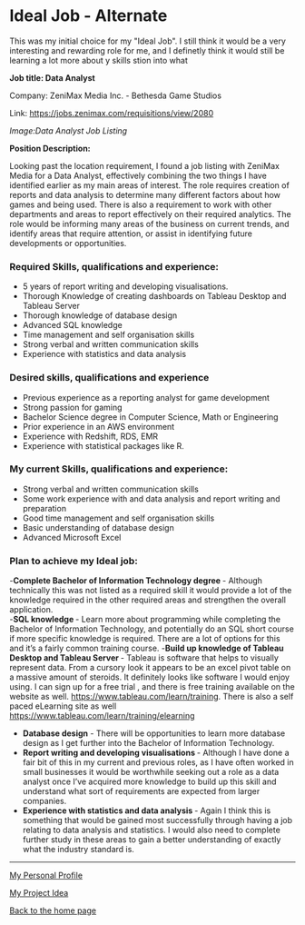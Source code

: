 # Ideal Job - Alternate

This was my initial choice for my "Ideal Job".  I still think it would be a very interesting and rewarding role for me, and I definetly think it would still be learning a lot more about y skills stion into what

<b>Job title: Data Analyst</b>

Company: ZeniMax Media Inc. - Bethesda Game Studios

Link: https://jobs.zenimax.com/requisitions/view/2080

<i>Image:Data Analyst Job Listing</i>
  
<b>Position Description:</b>

Looking past the location requirement, I found a job listing with ZeniMax Media for a Data Analyst, effectively combining the two things I have identified earlier as my main areas of interest.  The role requires creation of reports and data analysis to determine many different factors about how games and being used.  There is also a requirement to work with other departments and areas to report effectively on their required analytics.  The role would be informing many areas of the business on current trends, and identify areas that require attention, or assist in identifying future developments or opportunities.

### Required Skills, qualifications and experience:
- 5 years of report writing and developing visualisations.  
- Thorough Knowledge of creating dashboards on Tableau Desktop and Tableau Server
- Thorough knowledge of database design
- Advanced SQL knowledge
- Time management and self organisation skills
- Strong verbal and written communication skills 
- Experience with statistics and data analysis

### Desired skills, qualifications and experience
- Previous experience as a reporting analyst for game development 
- Strong passion for gaming
- Bachelor Science degree in Computer Science, Math or Engineering
- Prior experience in an AWS environment
- Experience with Redshift, RDS, EMR
- Experience with statistical packages like R.

### My current Skills, qualifications and experience:
- Strong verbal and written communication skills 
- Some work experience with and data analysis and report writing and preparation
- Good time management and self organisation skills
- Basic understanding of database design
- Advanced Microsoft Excel

### Plan to achieve my Ideal job:

-<b>Complete Bachelor of Information Technology degree </b>- Although technically this was not listed as a required skill it would provide a lot of the knowledge required in the other required areas and strengthen the overall application.   
-<b>SQL knowledge </b>-  Learn more about programming while completing the Bachelor of Information Technology, and potentially do an SQL short course if more specific knowledge is required.  There are a lot of options for this and it’s a fairly common training course.
-<b>Build up knowledge of Tableau Desktop and Tableau Server </b>- Tableau is software that helps to visually represent data.  From a cursory look it appears to be an excel pivot table on a massive amount of steroids.  It definitely looks like software I would enjoy using.  I can sign up for a free trial , and there is free training available on the website as well.    https://www.tableau.com/learn/training.  There is also a self paced eLearning site as well https://www.tableau.com/learn/training/elearning 
- <b>Database design</b> - There will be opportunities to learn more database design as I get further into the Bachelor of Information Technology.  
- <b>Report writing and developing visualisations </b>- Although I have done a fair bit of this in my current and previous roles, as I have often worked in small businesses it would be worthwhile seeking out a role as a data analyst once I’ve acquired more knowledge  to build up this skill and understand what sort of requirements are expected from larger companies.
- <b>Experience with statistics and data analysis </b>- Again I think this is something that would be gained most successfully through having a job relating to data analysis and statistics.  I would also need to complete further study in these areas to gain a better understanding of exactly what the industry standard is.   

<hr>

<p><a href="https://leevdb.github.io/Lee-van-den-Blink/profile">My Personal Profile</a></p>
<p><a href="https://leevdb.github.io/Lee-van-den-Blink/Project">My Project Idea</a></p>
<p><a href="https://leevdb.github.io/Lee-van-den-Blink/">Back to the home page</a></p>
